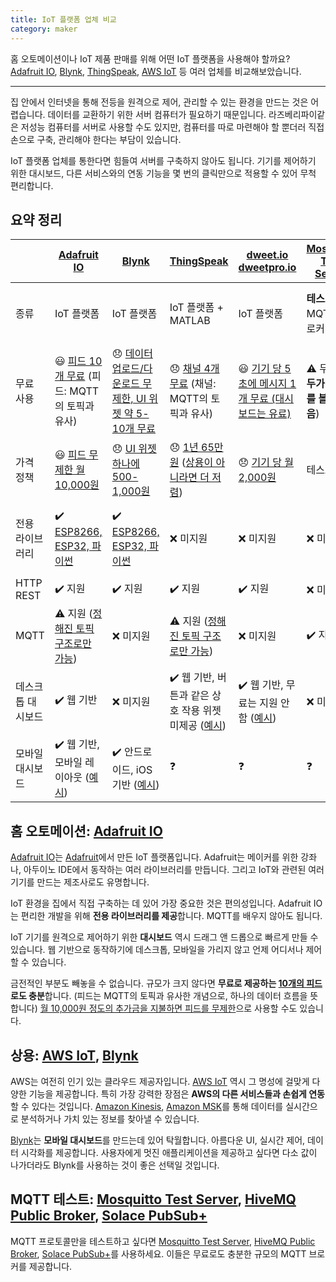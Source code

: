 ```yaml
---
title: IoT 플랫폼 업체 비교
category: maker
---
```


홈 오토메이션이나 IoT 제품 판매를 위해 어떤 IoT 플랫폼을 사용해야 할까요? [Adafruit IO](https://io.adafruit.com/), [Blynk](https://blynk.io), [ThingSpeak](https://thingspeak.com/), [AWS IoT](https://aws.amazon.com/iot/) 등 여러 업체를 비교해보았습니다.

---

집 안에서 인터넷을 통해 전등을 원격으로 제어, 관리할 수 있는 환경을 만드는 것은 어렵습니다. 데이터를 교환하기 위한 서버 컴퓨터가 필요하기 때문입니다. 라즈베리파이같은 저성능 컴퓨터를 서버로 사용할 수도 있지만, 컴퓨터를 따로 마련해야 할 뿐더러 직접 손으로 구축, 관리해야 한다는 부담이 있습니다.

IoT 플랫폼 업체를 통한다면 힘들여 서버를 구축하지 않아도 됩니다. 기기를 제어하기 위한 대시보드, 다른 서비스와의 연동 기능을 몇 번의 클릭만으로 적용할 수 있어 무척 편리합니다.

## 요약 정리

| | [Adafruit IO](https://io.adafruit.com/) | [Blynk](https://blynk.io) | [ThingSpeak](https://thingspeak.com/) | [dweet.io](http://dweet.io/)<br />[dweetpro.io](https://dweetpro.io/) | [Mosquitto Test Server](https://test.mosquitto.org/) | [HiveMQ Public Broker](http://www.mqtt-dashboard.com/) | [AWS IoT](https://aws.amazon.com/iot/) | [CloudMQTT](https://www.cloudmqtt.com/) | [Solace PubSub+](https://solace.com/cloud/) |
|---|---|---|---|---|---|---|---|---|---|
| 종류 | IoT 플랫폼 | IoT 플랫폼 | IoT 플랫폼 + MATLAB | IoT 플랫폼 | **테스트 용** MQTT 브로커 | **테스트 용** MQTT 브로커 | IoT 플랫폼 | MQTT 브로커 호스팅 | MQTT 브로커 호스팅 |
| 무료 사용 | 😃 [피드 10개 무료](https://io.adafruit.com/) (피드: MQTT의 토픽과 유사) | 😞 [데이터 업로드/다운로드 무제한, UI 위젯 약 5-10개 무료](http://help.blynk.cc/en/articles/580927-how-much-does-blynk-cost) | 😞 [채널 4개 무료](https://thingspeak.com/pages/license_faq) (채널: MQTT의 토픽과 유사) | 😃 [기기 당 5초에 메시지 1개 무료 (대시보드는 유료)](https://dweetpro.io/pricing.html) | ⚠️ 무료 (**모두가 데이터를 볼 수 있음**) | ⚠️ 무료 (**모두가 데이터를 볼 수 있음**) | 😞 [12개월 무료](https://aws.amazon.com/ko/free/?all-free-tier.sort-by=item.additionalFields.SortRank&all-free-tier.sort-order=asc&awsf.Free%20Tier%20Categories=productcategories%23internetofthings) | 😞 [동시 연결 5개 무료](https://www.cloudmqtt.com/plans.html) | 😃 [동시 연결 50개 무료](https://solace.com/cloud/pricing/) |
| 가격 정책 | 😃 [피드 무제한 월 10,000원](https://io.adafruit.com/plus) | 😞 [UI 위젯 하나에 500-1,000원](http://help.blynk.cc/en/articles/580927-how-much-does-blynk-cost) | 😞 [1년 65만 원](https://thingspeak.com/prices/thingspeak_standard) ([상용이 아니라면 더 저렴](https://thingspeak.com/prices/thingspeak_home)) | 😞 [기기 당 월 2,000원](https://dweetpro.io/pricing.html) | 테스트 용 | 테스트 용 | 😐 [복잡함](https://aws.amazon.com/iot-core/pricing/) | 😐 [동시 연결 100개 월 20,000원](https://www.cloudmqtt.com/plans.html) | 😞 [동시 연결 100개 월 45,000원](https://solace.com/cloud/pricing/) |
| 전용 라이브러리 | ✔️ [ESP8266, ESP32, 파이썬](https://io.adafruit.com/api/docs/#client-libraries) | ✔️ [ESP8266, ESP32, 파이썬](https://docs.blynk.cc/#supported-hardware) | ❌ 미지원 | ❌ 미지원 | ❌ 미지원 | ❌ 미지원 | ⚠️ [ESP32](https://docs.aws.amazon.com/freertos/latest/userguide/getting_started_espressif.html), [라즈베리파이](https://docs.aws.amazon.com/greengrass/latest/developerguide/setup-filter.rpi.html) (ESP8266 미지원) | ❌ 미지원 | ❌ 미지원 |
| HTTP REST | ✔️ 지원 | ✔️ 지원 | ✔️ 지원 | ✔️ 지원 | ❌ 미지원 | ❌ 미지원 | ✔️ 지원 | ✔️ 지원 | ✔️ 지원 |
| MQTT | ⚠️ 지원 ([정해진 토픽 구조로만 가능](https://io.adafruit.com/api/docs/mqtt.html#feed-topic-format)) | ❌ 미지원 | ⚠️ 지원 ([정해진 토픽 구조로만 가능](https://www.mathworks.com/help/thingspeak/publishtoachannelfeed.html)) | ❌ 미지원 | ✔️ 지원 | ✔️ 지원 | ✔️ 지원 | ✔️ 지원 |✔️ 지원 |
| 데스크톱 대시보드 | ✔️ 웹 기반 | ❌ 미지원 | ✔️ 웹 기반, 버튼과 같은 상호 작용 위젯 미제공 ([예시](https://www.mathworks.com/help/thingspeak/embed-a-chart.html)) | ✔️ 웹 기반, 무료는 지원 안 함 ([예시](http://freeboard.io/)) | ❌ 미지원 | ❓ | ✔️ 웹 기반 ([예시](https://docs.aws.amazon.com/iot/latest/developerguide/view-mqtt-messages.html)) | ❓ | ❓ |
| 모바일 대시보드 | ✔️ 웹 기반, 모바일 레이아웃 ([예시](https://learn.adafruit.com/adafruit-io-basics-digital-output)) | ✔️ 안드로이드, iOS 기반 ([예시](https://docs.blynk.cc/#blynk-main-operations-devices-online-status)) | ❓ | ❓ | ❓ | ❓ | ❓ | ❓ | ❓ | 

## 홈 오토메이션: [Adafruit IO](https://io.adafruit.com/)

[Adafruit IO](https://io.adafruit.com/)는 [Adafruit](https://www.adafruit.com/)에서 만든 IoT 플랫폼입니다. Adafruit는 메이커를 위한 강좌나, 아두이노 IDE에서 동작하는 여러 라이브러리를 만듭니다. 그리고 IoT와 관련된 여러 기기를 만드는 제조사로도 유명합니다.

IoT 환경을 집에서 직접 구축하는 데 있어 가장 중요한 것은 편의성입니다. Adafruit IO는 편리한 개발을 위해 **전용 라이브러리를 제공**합니다. MQTT를 배우지 않아도 됩니다.

IoT 기기를 원격으로 제어하기 위한 **대시보드** 역시 드래그 앤 드롭으로 빠르게 만들 수 있습니다. 웹 기반으로 동작하기에 데스크톱, 모바일을 가리지 않고 언제 어디서나 제어할 수 있습니다.

금전적인 부분도 빼놓을 수 없습니다. 규모가 크지 않다면 **무료로 제공하는 [10개의 피드](https://io.adafruit.com/)로도 충분**합니다. (피드는 MQTT의 토픽과 유사한 개념으로, 하나의 데이터 흐름을 뜻합니다) [월 10,000원 정도의 추가금을 지불하면 피드를 무제한](https://io.adafruit.com/plus)으로 사용할 수도 있습니다.

## 상용: [AWS IoT](https://aws.amazon.com/iot/), [Blynk](https://blynk.io/)

AWS는 여전히 인기 있는 클라우드 제공자입니다. [AWS IoT](https://aws.amazon.com/iot/) 역시 그 명성에 걸맞게 다양한 기능을 제공합니다. 특히 가장 강력한 장점은 **AWS의 다른 서비스들과 손쉽게 연동**할 수 있다는 것입니다. [Amazon Kinesis](https://aws.amazon.com/kinesis/), [Amazon MSK](https://aws.amazon.com/msk/)를 통해 데이터를 실시간으로 분석하거나 가치 있는 정보를 찾아낼 수 있습니다.

[Blynk](https://blynk.io/)는 **모바일 대시보드**를 만드는데 있어 탁월합니다. 아름다운 UI, 실시간 제어, 데이터 시각화를 제공합니다. 사용자에게 멋진 애플리케이션을 제공하고 싶다면 다소 값이 나가더라도 Blynk를 사용하는 것이 좋은 선택일 것입니다.

## MQTT 테스트: [Mosquitto Test Server](https://test.mosquitto.org/), [HiveMQ Public Broker](http://www.mqtt-dashboard.com/), [Solace PubSub+](https://solace.com/cloud/)

MQTT 프로토콜만을 테스트하고 싶다면 [Mosquitto Test Server](https://test.mosquitto.org/), [HiveMQ Public Broker](http://www.mqtt-dashboard.com/), [Solace PubSub+](https://solace.com/cloud/)를 사용하세요. 이들은 무료로도 충분한 규모의 MQTT 브로커를 제공합니다.
